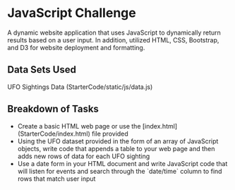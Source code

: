 # JavaScript Challenge
A dynamic website application that uses JavaScript to dynamically return results based on a user input.  In addition, utilized HTML, CSS, Bootstrap, and D3 for website deployment and formatting.
## Data Sets Used
UFO Sightings Data (StarterCode/static/js/data.js)
## Breakdown of Tasks
<ul>
  <li>Create a basic HTML web page or use the [index.html](StarterCode/index.html) file provided</li>
  <li>Using the UFO dataset provided in the form of an array of JavaScript objects, write code that appends a table to your web page and then adds new rows of data for each UFO sighting</li>
  <li>Use a date form in your HTML document and write JavaScript code that will listen for events and search through the `date/time` column to find rows that match user input</li>
</ul>
